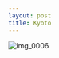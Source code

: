 ```yaml
---
layout: post
title: Kyoto
---
```


![img_0006](https://user-images.githubusercontent.com/26464535/29256720-71fa042a-80e7-11e7-9b42-3d8ac5f0f1d5.JPG)
